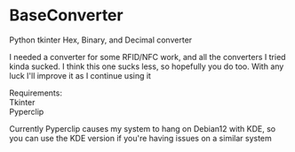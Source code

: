 # BaseConverter
Python tkinter Hex, Binary, and Decimal converter

I needed a converter for some RFID/NFC work, and all the converters I tried kinda sucked. I think this one sucks less, so hopefully you do too.
With any luck I'll improve it as I continue using it

Requirements:  
Tkinter  
Pyperclip


Currently Pyperclip causes my system to hang on Debian12 with KDE, so you can use the KDE version if you're having issues on a similar system
